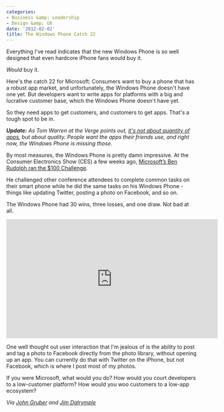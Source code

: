 ```yaml
---
categories:
- Business &amp; Leadership
- Design &amp; UX
date: '2012-02-02'
title: The Windows Phone Catch 22
---
```


Everything I've read indicates that the new Windows Phone is so well designed that even hardcore iPhone fans would buy it.

<em>Would</em> buy it.

Here's the catch 22 for Microsoft: Consumers want to buy a phone that has a robust app market, and unfortunately, the Windows Phone doesn't have one yet. But developers want to write apps for platforms with a big and lucrative customer base, which the Windows Phone doesn't have yet.

So they need apps to get customers, and customers to get apps. That's a tough spot to be in.
<!--more-->
<em><strong>Update:</strong> As Tom Warren at the Verge points out, <a href="http://www.theverge.com/microsoft/2012/1/16/2710859/windows-phone-apps-does-quantity-equal-success">it's not about quantity of apps</a>, but about quality. People want the apps their friends use, and right now, the Windows Phone is missing those.</em>

By most measures, the Windows Phone is pretty damn impressive. At the Consumer Electronics Show (CES) a few weeks ago, <a href="http://www.loopinsight.com/2012/01/12/microsofts-smoked-by-a-windows-phone-100-challenge/">Microsoft’s Ben Rudolph ran the $100 Challenge</a>.

He challenged other conference attendees to complete common tasks on their smart phone while he did the same tasks on his Windows Phone - things like updating Twitter, posting a photo on Facebook, and so on.

The Windows Phone had 30 wins, three losses, and one draw. Not bad at all.

<iframe class="alignc" width="560" height="315" src="https://www.youtube.com/embed/PeU7FW18Izc?rel=0" frameborder="0" allowfullscreen></iframe>

One well thought out user interaction that I'm jealous of is the ability to post and tag a photo to Facebook directly from the photo library, without opening up an app. You can currently do that with Twitter on the iPhone, but not Facebook, which is where I post most of my photos.

If you were Microsoft, what would you do? How would you court developers to a low-customer platform? How would you woo customers to a low-app ecosystem?

<em>Via <a href="http://daringfireball.net/">John Gruber</a> and <a href="http://www.loopinsight.com/2012/01/12/microsofts-smoked-by-a-windows-phone-100-challenge/">Jim Dalrymple</a></em>